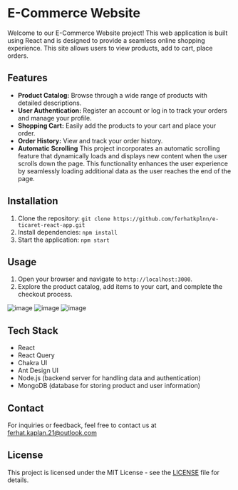 # E-Commerce Website

Welcome to our E-Commerce Website project! This web application is built using React and is designed to provide a seamless online shopping experience. This site allows users to view products, add to cart, place orders.

## Features

- **Product Catalog:** Browse through a wide range of products with detailed descriptions.
- **User Authentication:** Register an account or log in to track your orders and manage your profile.
- **Shopping Cart:** Easily add the products to your cart and place your order.
- **Order History:** View and track your order history.
- **Automatic Scrolling** This project incorporates an automatic scrolling feature that dynamically loads and displays new content when the user scrolls down the page. This functionality enhances the user experience by seamlessly loading additional data as the user reaches the end of the page.

## Installation

1. Clone the repository: `git clone https://github.com/ferhatkplnn/e-ticaret-react-app.git`
2. Install dependencies: `npm install`
3. Start the application: `npm start`

## Usage

1. Open your browser and navigate to `http://localhost:3000`.
2. Explore the product catalog, add items to your cart, and complete the checkout process.

![image](https://github.com/ferhatkplnn/e-ticaret-react-app/assets/29931637/b359634c-fba4-41ce-a46a-ad8a675764e1)
![image](https://github.com/ferhatkplnn/e-ticaret-react-app/assets/29931637/48c50e33-a100-40e5-9032-b5440d266fdf)
![image](https://github.com/ferhatkplnn/e-ticaret-react-app/assets/29931637/3f688a26-9946-43b5-bb88-570fedbc3635)


## Tech Stack

- React
- React Query
- Chakra UI
- Ant Design UI
- Node.js (backend server for handling data and authentication)
- MongoDB (database for storing product and user information)

## Contact

For inquiries or feedback, feel free to contact us at ferhat.kaplan.21@outlook.com

## License

This project is licensed under the MIT License - see the [LICENSE](LICENSE) file for details.
